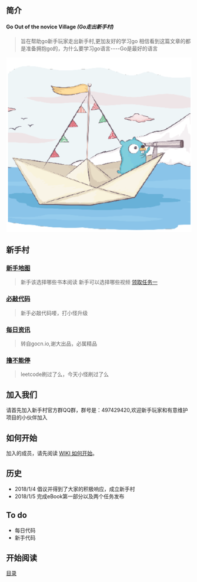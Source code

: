 简介
-------------------------------
#### Go Out of the novice Village   *(Go走出新手村)*

> 旨在帮助go新手玩家走出新手村,更加友好的学习go
> 相信看到这篇文章的都是准备拥抱go的，为什么要学习go语言----Go是最好的语言

![](GoOOTVN.png)

新手村
------------------------

### [新手地图](eBook/directory.md)
> 新手该选择哪些书本阅读
> 新手可以选择哪些视频
> [领取任务一](eBook/3.1.md)

### [必敲代码](eBook/directory.md)
>新手必敲代码喽，打小怪升级

### [每日资讯](https://gocn.io/topic/%E6%AF%8F%E6%97%A5%E6%96%B0%E9%97%BB)
>转自gocn.io,谢大出品，必属精品

### [撸不能停](eBook/directory.md)
>leetcode刷过了么，今天小怪刷过了么

加入我们
-------------------------------
请首先加入新手村官方群QQ群，群号是：497429420,欢迎新手玩家和有意维护项目的小伙伴加入

如何开始
-------------------------------
加入的成员，请先阅读 [WIKI 如何开始](https://github.com/xiaoheigou/GoOOTNV/wiki)。

历史
-------------------------------
* 2018/1/4 倡议并得到了大家的积极响应，成立新手村
* 2018/1/5 完成eBook第一部分以及两个任务发布

To do 
------------
* 每日代码
* 新手代码

## 开始阅读
[目录](eBook/directory.md)

